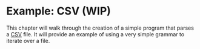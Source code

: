 # Example: CSV (WIP)

This chapter will walk through the creation of a simple program that parses a
[CSV] file. It will provide an example of using a very simple grammar to
iterate over a file.

[CSV]: https://en.wikipedia.org/wiki/Comma-separated_values
